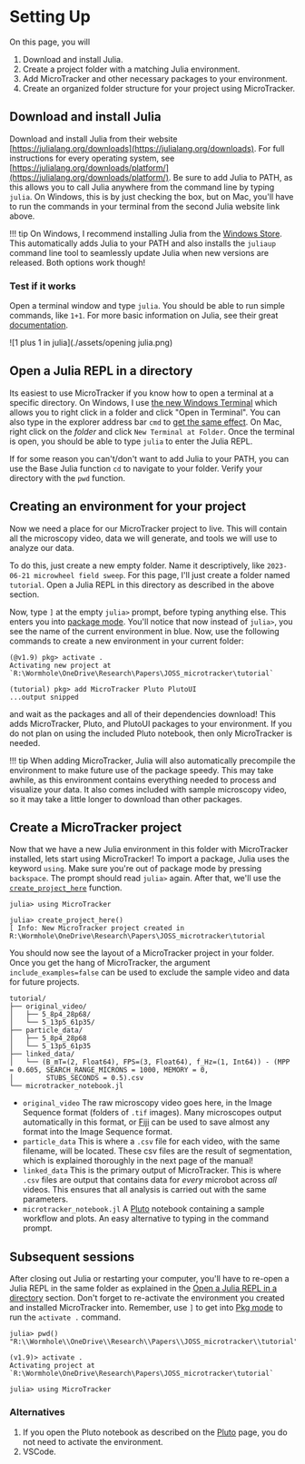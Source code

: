 # Setting Up
On this page, you will
1. Download and install Julia.
2. Create a project folder with a matching Julia environment.
3. Add MicroTracker and other necessary packages to your environment.
4. Create an organized folder structure for your project using MicroTracker.

## Download and install Julia
Download and install Julia from their website [https://julialang.org/downloads](https://julialang.org/downloads). For full instructions for every operating system, see [https://julialang.org/downloads/platform/](https://julialang.org/downloads/platform/). Be sure to add Julia to PATH, as this allows you to call Julia anywhere from the command line by typing `julia`. On Windows, this is by just checking the box, but on Mac, you'll have to run the commands in your terminal from the second Julia website link above.

!!! tip
    On Windows, I recommend installing Julia from the [Windows Store](https://apps.microsoft.com/store/detail/julia/9NJNWW8PVKMN?hl=en-us&gl=us). This automatically adds Julia to your PATH and also installs the `juliaup` command line tool to seamlessly update Julia when new versions are released. Both options work though!

### Test if it works
Open a terminal window and type `julia`. You should be able to run simple commands, like `1+1`. For more basic information on Julia, see their great [documentation](https://docs.julialang.org/en/v1/manual/getting-started/).

![1 plus 1 in julia](./assets/opening julia.png)

## Open a Julia REPL in a directory
Its easiest to use MicroTracker if you know how to open a terminal at a specific directory. On Windows, I use [the new Windows Terminal](https://apps.microsoft.com/store/detail/windows-terminal/9N0DX20HK701?hl=en-us&gl=us&rtc=1) which allows you to right click in a folder and click "Open in Terminal". You can also type in the explorer address bar `cmd` to [get the same effect](https://www.youtube.com/watch?v=JLqIkPfU_0U). On Mac, right click on the *folder* and click `New Terminal at Folder`. Once the terminal is open, you should be able to type `julia` to enter the Julia REPL.

If for some reason you can't/don't want to add Julia to your PATH, you can use the Base Julia function `cd` to navigate to your folder. Verify your directory with the `pwd` function.

## Creating an environment for your project
Now we need a place for our MicroTracker project to live. This will contain all the microscopy video, data we will generate, and tools we will use to analyze our data.

To do this, just create a new empty folder. Name it descriptively, like `2023-06-21 microwheel field sweep`. For this page, I'll just create a folder named `tutorial`. Open a Julia REPL in this directory as described in the above section.

Now, type `]` at the empty `julia>` prompt, before typing anything else. This enters you into [package mode](https://docs.julialang.org/en/v1/stdlib/Pkg/). You'll notice that now instead of `julia>`, you see the name of the current environment in blue. Now, use the following commands to create a new environment in your current folder:

```julia-repl
(@v1.9) pkg> activate .
Activating new project at `R:\Wormhole\OneDrive\Research\Papers\JOSS_microtracker\tutorial`

(tutorial) pkg> add MicroTracker Pluto PlutoUI
...output snipped
```

and wait as the packages and all of their dependencies download! This adds MicroTracker, Pluto, and PlutoUI packages to your environment. If you do not plan on using the included Pluto notebook, then only MicroTracker is needed.

!!! tip 
    When adding MicroTracker, Julia will also automatically precompile the environment to make future use of the package speedy. This may take awhile, as this environment contains everything needed to process and visualize your data. It also comes included with sample microscopy video, so it may take a little longer to download than other packages.

## Create a MicroTracker project
Now that we have a new Julia environment in this folder with MicroTracker installed, lets start using MicroTracker! To import a package, Julia uses the keyword `using`. Make sure you're out of package mode by pressing `backspace`. The prompt should read `julia>` again. After that, we'll use the [`create_project_here`](@ref) function.

```julia-repl
julia> using MicroTracker

julia> create_project_here()
[ Info: New MicroTracker project created in R:\Wormhole\OneDrive\Research\Papers\JOSS_microtracker\tutorial

```

You should now see the layout of a MicroTracker project in your folder. Once you get the hang of MicroTracker, the argument `include_examples=false` can be used to exclude the sample video and data for future projects.

```
tutorial/
├── original_video/
│   ├── 5_8p4_28p68/
│   └── 5_13p5_61p35/
├── particle_data/
│   ├── 5_8p4_28p68
│   └── 5_13p5_61p35
├── linked_data/
│   └── (B_mT=(2, Float64), FPS=(3, Float64), f_Hz=(1, Int64)) - (MPP = 0.605, SEARCH_RANGE_MICRONS = 1000, MEMORY = 0,   
│        STUBS_SECONDS = 0.5).csv
└── microtracker_notebook.jl
```

- `original_video` The raw microscopy video goes here, in the Image Sequence format (folders of `.tif` images). Many microscopes output automatically in this format, or [Fiji](https://imagej.net/software/fiji/) can be used to save almost any format into the Image Sequence format.
- `particle_data` This is where a `.csv` file for each video, with the same filename, will be located. These csv files are the result of segmentation, which is explained thoroughly in the next page of the manual!
- `linked_data` This is the primary output of MicroTracker. This is where `.csv` files are output that contains data for *every* microbot across *all* videos. This ensures that all analysis is carried out with the same parameters.
- `microtracker_notebook.jl` A [Pluto](https://github.com/fonsp/Pluto.jl) notebook containing a sample workflow and plots. An easy alternative to typing in the command prompt.

## Subsequent sessions
After closing out Julia or restarting your computer, you'll have to re-open a Julia REPL in the same folder as explained in the [Open a Julia REPL in a directory](@ref) section. Don't forget to re-activate the environment you created and installed MicroTracker into. Remember, use `]` to get into [Pkg mode](https://docs.julialang.org/en/v1/stdlib/Pkg/) to run the `activate .` command.

```julia-repl
julia> pwd()
"R:\\Wormhole\\OneDrive\\Research\\Papers\\JOSS_microtracker\\tutorial"

(v1.9)> activate .
Activating project at `R:\Wormhole\OneDrive\Research\Papers\JOSS_microtracker\tutorial`

julia> using MicroTracker
```

### Alternatives
1. If you open the Pluto notebook as described on the [Pluto](@ref) page, you do not need to activate the environment.
2. VSCode.
